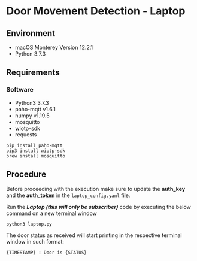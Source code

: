 # Door Movement Detection - Laptop
## Environment
- macOS Monterey Version 12.2.1
- Python 3.7.3

## Requirements
### Software
- Python3 3.7.3
- paho-mqtt v1.6.1
- numpy v1.19.5
- mosquitto 
- wiotp-sdk
- requests

```
pip install paho-mqtt
pip3 install wiotp-sdk
brew install mosquitto
```

## Procedure

Before proceeding with the execution make sure to update the **auth_key** and the **auth_token** in the `laptop_config.yaml` file.

Run the ***Laptop (this will only be subscriber)*** code by executing the below command on a new terminal window
```
python3 laptop.py
```

The door status as received will start printing in the respective terminal window in such format:

```
{TIMESTAMP} : Door is {STATUS}
```

